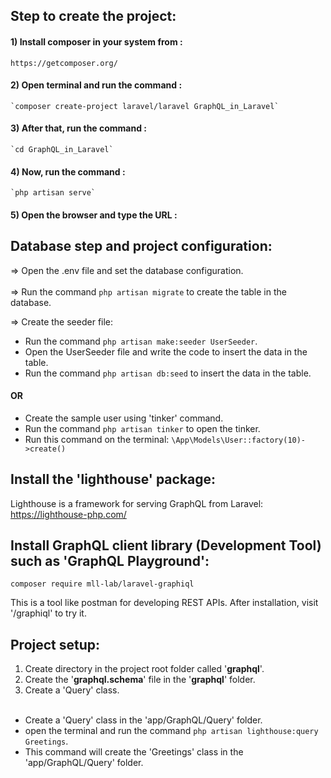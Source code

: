 ## Step to create the project:

#### 1) Install composer in your system from :
    https://getcomposer.org/

#### 2) Open terminal and run the command :
    `composer create-project laravel/laravel GraphQL_in_Laravel`

#### 3) After that, run the command :
    `cd GraphQL_in_Laravel`

#### 4) Now, run the command :
    `php artisan serve`

#### 5) Open the browser and type the URL :

## Database step and project configuration:

=> Open the .env file and set the database configuration.<br><br>
=> Run the command `php artisan migrate` to create the table in the database.<br>

=> Create the seeder file:
- Run the command `php artisan make:seeder UserSeeder`.
- Open the UserSeeder file and write the code to insert the data in the table.
- Run the command `php artisan db:seed` to insert the data in the table.<br>

#### OR ####

- Create the sample user using 'tinker' command.
- Run the command `php artisan tinker` to open the tinker.
- Run this command on the terminal: `\App\Models\User::factory(10)->create()`<br>

## Install the 'lighthouse' package:
Lighthouse is a framework for serving GraphQL from Laravel: https://lighthouse-php.com/

## Install GraphQL client library (Development Tool) such as 'GraphQL Playground':
`composer require mll-lab/laravel-graphiql`

This is a tool like postman for developing REST APIs. After installation, visit '/graphiql' to try it.


## Project setup:

1) Create directory in the project root folder called '<b>graphql</b>'.
2) Create the '<b>graphql.schema</b>' file in the '<b>graphql</b>' folder. 
3) Create a 'Query' class.<br><br>
- Create a 'Query' class in the 'app/GraphQL/Query' folder.
- open the terminal and run the command `php artisan lighthouse:query Greetings`.
- This command will create the 'Greetings' class in the 'app/GraphQL/Query' folder.<br><br>
